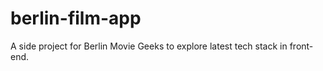 # berlin-film-app
A side project for Berlin Movie Geeks to explore latest tech stack in front-end. 
